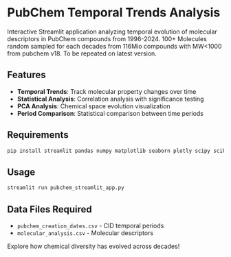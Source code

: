 # PubChem Temporal Trends Analysis

Interactive Streamlit application analyzing temporal evolution of molecular descriptors in PubChem compounds from 1996-2024.
100+ Molecules random sampled for each decades from 116Mio compounds with MW<1000 from pubchem v18. To be repeated on latest version. 

## Features
- **Temporal Trends**: Track molecular property changes over time
- **Statistical Analysis**: Correlation analysis with significance testing
- **PCA Analysis**: Chemical space evolution visualization
- **Period Comparison**: Statistical comparison between time periods

## Requirements
```bash
pip install streamlit pandas numpy matplotlib seaborn plotly scipy scikit-learn
```

## Usage
```bash
streamlit run pubchem_streamlit_app.py
```

## Data Files Required
- `pubchem_creation_dates.csv` - CID temporal periods
- `molecular_analysis.csv` - Molecular descriptors

Explore how chemical diversity has evolved across decades!
